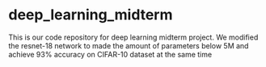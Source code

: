 # deep_learning_midterm

This is our code repository for deep learning midterm project. We modified the resnet-18 network to made the amount of parameters below 5M and achieve 93% accuracy on CIFAR-10 dataset at the same time
